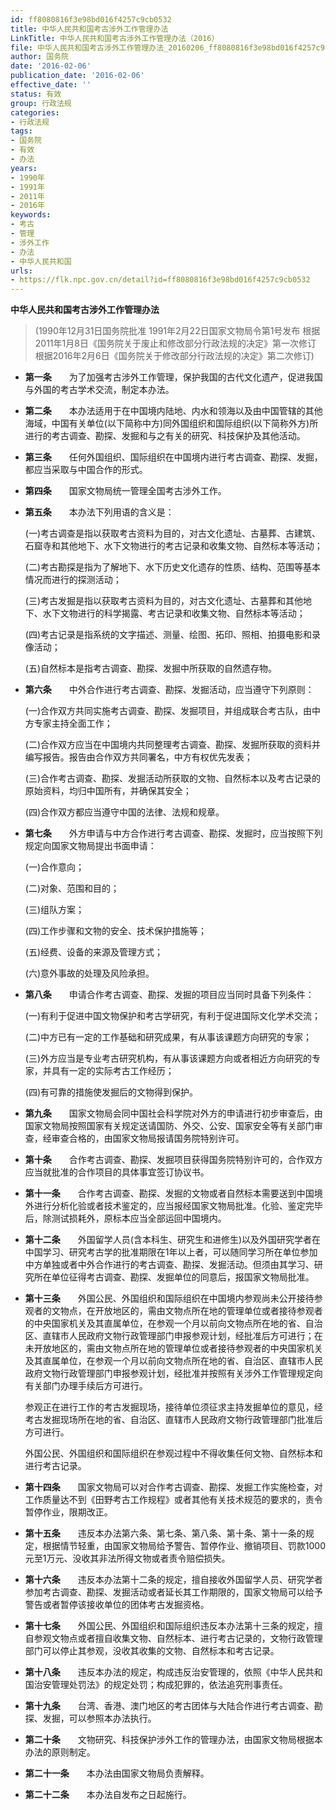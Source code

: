 ```yaml
---
id: ff8080816f3e98bd016f4257c9cb0532
title: 中华人民共和国考古涉外工作管理办法
LinkTitle: 中华人民共和国考古涉外工作管理办法（2016）
file: 中华人民共和国考古涉外工作管理办法_20160206_ff8080816f3e98bd016f4257c9cb0532.docx
author: 国务院
date: '2016-02-06'
publication_date: '2016-02-06'
effective_date: ''
status: 有效
group: 行政法规
categories:
- 行政法规
tags:
- 国务院
- 有效
- 办法
years:
- 1990年
- 1991年
- 2011年
- 2016年
keywords:
- 考古
- 管理
- 涉外工作
- 办法
- 中华人民共和国
urls:
- https://flk.npc.gov.cn/detail?id=ff8080816f3e98bd016f4257c9cb0532
---
```


**中华人民共和国考古涉外工作管理办法**

> (1990年12月31日国务院批准 1991年2月22日国家文物局令第1号发布 根据2011年1月8日《国务院关于废止和修改部分行政法规的决定》第一次修订 根据2016年2月6日《国务院关于修改部分行政法规的决定》第二次修订)

- **第一条**　　为了加强考古涉外工作管理，保护我国的古代文化遗产，促进我国与外国的考古学术交流，制定本办法。

- **第二条**　　本办法适用于在中国境内陆地、内水和领海以及由中国管辖的其他海域，中国有关单位(以下简称中方)同外国组织和国际组织(以下简称外方)所进行的考古调查、勘探、发掘和与之有关的研究、科技保护及其他活动。

- **第三条**　　任何外国组织、国际组织在中国境内进行考古调查、勘探、发掘，都应当采取与中国合作的形式。

- **第四条**　　国家文物局统一管理全国考古涉外工作。

- **第五条**　　本办法下列用语的含义是：

  (一)考古调查是指以获取考古资料为目的，对古文化遗址、古墓葬、古建筑、石窟寺和其他地下、水下文物进行的考古记录和收集文物、自然标本等活动；

  (二)考古勘探是指为了解地下、水下历史文化遗存的性质、结构、范围等基本情况而进行的探测活动；

  (三)考古发掘是指以获取考古资料为目的，对古文化遗址、古墓葬和其他地下、水下文物进行的科学揭露、考古记录和收集文物、自然标本等活动；

  (四)考古记录是指系统的文字描述、测量、绘图、拓印、照相、拍摄电影和录像活动；

  (五)自然标本是指考古调查、勘探、发掘中所获取的自然遗存物。

- **第六条**　　中外合作进行考古调查、勘探、发掘活动，应当遵守下列原则：

  (一)合作双方共同实施考古调查、勘探、发掘项目，并组成联合考古队，由中方专家主持全面工作；

  (二)合作双方应当在中国境内共同整理考古调查、勘探、发掘所获取的资料并编写报告。报告由合作双方共同署名，中方有权优先发表；

  (三)合作考古调查、勘探、发掘活动所获取的文物、自然标本以及考古记录的原始资料，均归中国所有，并确保其安全；

  (四)合作双方都应当遵守中国的法律、法规和规章。

- **第七条**　　外方申请与中方合作进行考古调查、勘探、发掘时，应当按照下列规定向国家文物局提出书面申请：

  (一)合作意向；

  (二)对象、范围和目的；

  (三)组队方案；

  (四)工作步骤和文物的安全、技术保护措施等；

  (五)经费、设备的来源及管理方式；

  (六)意外事故的处理及风险承担。

- **第八条**　　申请合作考古调查、勘探、发掘的项目应当同时具备下列条件：

  (一)有利于促进中国文物保护和考古学研究，有利于促进国际文化学术交流；

  (二)中方已有一定的工作基础和研究成果，有从事该课题方向研究的专家；

  (三)外方应当是专业考古研究机构，有从事该课题方向或者相近方向研究的专家，并具有一定的实际考古工作经历；

  (四)有可靠的措施使发掘后的文物得到保护。

- **第九条**　　国家文物局会同中国社会科学院对外方的申请进行初步审查后，由国家文物局按照国家有关规定送请国防、外交、公安、国家安全等有关部门审查，经审查合格的，由国家文物局报请国务院特别许可。

- **第十条**　　合作考古调查、勘探、发掘项目获得国务院特别许可的，合作双方应当就批准的合作项目的具体事宜签订协议书。

- **第十一条**　　合作考古调查、勘探、发掘的文物或者自然标本需要送到中国境外进行分析化验或者技术鉴定的，应当报经国家文物局批准。化验、鉴定完毕后，除测试损耗外，原标本应当全部运回中国境内。

- **第十二条**　　外国留学人员(含本科生、研究生和进修生)以及外国研究学者在中国学习、研究考古学的批准期限在1年以上者，可以随同学习所在单位参加中方单独或者中外合作进行的考古调查、勘探、发掘活动。但须由其学习、研究所在单位征得考古调查、勘探、发掘单位的同意后，报国家文物局批准。

- **第十三条**　　外国公民、外国组织和国际组织在中国境内参观尚未公开接待参观者的文物点，在开放地区的，需由文物点所在地的管理单位或者接待参观者的中央国家机关及其直属单位，在参观一个月以前向文物点所在地的省、自治区、直辖市人民政府文物行政管理部门申报参观计划，经批准后方可进行；在未开放地区的，需由文物点所在地的管理单位或者接待参观者的中央国家机关及其直属单位，在参观一个月以前向文物点所在地的省、自治区、直辖市人民政府文物行政管理部门申报参观计划，经批准并按照有关涉外工作管理规定向有关部门办理手续后方可进行。

  参观正在进行工作的考古发掘现场，接待单位须征求主持发掘单位的意见，经考古发掘现场所在地的省、自治区、直辖市人民政府文物行政管理部门批准后方可进行。

  外国公民、外国组织和国际组织在参观过程中不得收集任何文物、自然标本和进行考古记录。

- **第十四条**　　国家文物局可以对合作考古调查、勘探、发掘工作实施检查，对工作质量达不到《田野考古工作规程》或者其他有关技术规范的要求的，责令暂停作业，限期改正。

- **第十五条**　　违反本办法第六条、第七条、第八条、第十条、第十一条的规定，根据情节轻重，由国家文物局给予警告、暂停作业、撤销项目、罚款1000元至1万元、没收其非法所得文物或者责令赔偿损失。

- **第十六条**　　违反本办法第十二条的规定，擅自接收外国留学人员、研究学者参加考古调查、勘探、发掘活动或者延长其工作期限的，国家文物局可以给予警告或者暂停该接收单位的团体考古发掘资格。

- **第十七条**　　外国公民、外国组织和国际组织违反本办法第十三条的规定，擅自参观文物点或者擅自收集文物、自然标本、进行考古记录的，文物行政管理部门可以停止其参观，没收其收集的文物、自然标本和考古记录。

- **第十八条**　　违反本办法的规定，构成违反治安管理的，依照《中华人民共和国治安管理处罚法》的规定处罚；构成犯罪的，依法追究刑事责任。

- **第十九条**　　台湾、香港、澳门地区的考古团体与大陆合作进行考古调查、勘探、发掘，可以参照本办法执行。

- **第二十条**　　文物研究、科技保护涉外工作的管理办法，由国家文物局根据本办法的原则制定。

- **第二十一条**　　本办法由国家文物局负责解释。

- **第二十二条**　　本办法自发布之日起施行。
